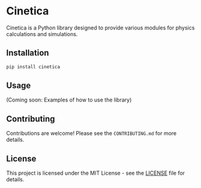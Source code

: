 # Cinetica

Cinetica is a Python library designed to provide various modules for physics calculations and simulations.

## Installation

```bash
pip install cinetica
```

## Usage

(Coming soon: Examples of how to use the library)

## Contributing

Contributions are welcome! Please see the `CONTRIBUTING.md` for more details.

## License

This project is licensed under the MIT License - see the [LICENSE](LICENSE) file for details.
